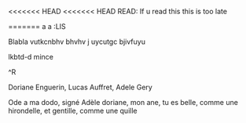 <<<<<<< HEAD
<<<<<<< HEAD
READ:
If u read this
this 
is
too late

=======
a
a
:LIS

Blabla 
vutkcnbhv
bhvhv j
uycutgc
bjivfuyu

lkbtd-d
mince


^R

Doriane Enguerin, Lucas Auffret, Adele Gery

Ode a ma dodo, signé Adèle
doriane,
mon ane,
tu es belle,
comme une hirondelle,
et gentille,
comme une quille
